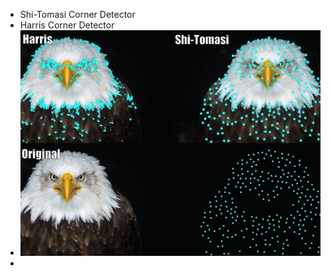 - Shi-Tomasi Corner Detector
- Harris Corner Detector
- ![Harris vs Shi-Tomasi](/../assets/harris-vs-shi-tomasi.gif)
-